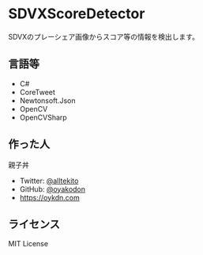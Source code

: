 # SDVXScoreDetector

SDVXのプレーシェア画像からスコア等の情報を検出します。

## 言語等

- C#
- CoreTweet
- Newtonsoft.Json
- OpenCV
- OpenCVSharp

## 作った人

親子丼

- Twitter: [@alltekito](https://twitter.com/alltekito)
- GitHub: [@oyakodon](https://github.com/oyakodon)
- <https://oykdn.com>

## ライセンス

MIT License